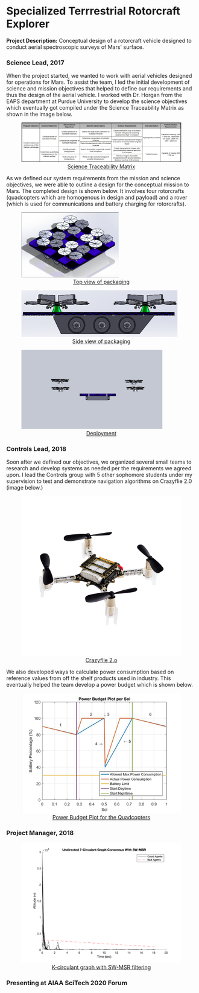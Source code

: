 # Specialized Terrrestrial Rotorcraft Explorer

**Project Description:** Conceptual design of a rotorcraft vehicle designed to conduct aerial spectroscopic surveys of Mars' surface.

### Science Lead, 2017
When the project started, we wanted to work with aerial vehicles designed for operations for Mars. To assist the team, I led the initial development of science and mission objectives that helped to define our requirements and thus the design of the aerial vehicle. I worked with Dr. Horgan from the EAPS department at Purdue University to develop the science objectives which eventually got compiled under the Science Traceability Matrix as shown in the image below.

<p><a href="images/STM.png">
  <figure>
    <img src="images/STM.png"/>
    <figcaption><center>Science Traceability Matrix</center></figcaption>
  </figure>
</a></p>

As we defined our system requirements from the mission and science objectives, we were able to outline a design for the conceptual mission to Mars. The completed design is shown below. It involves four rotorcrafts (quadcopters which are homogenous in design and payload) and a rover (which is used for communications and battery charging for rotorcrafts).

<p><a href="images/mission1.png">
  <figure>
    <img src="images/mission1.png"/>
    <figcaption><center>Top view of packaging</center></figcaption>
  </figure>
</a></p>
<p><a href="images/mission2.png">
  <figure>
    <img src="images/mission2.png"/>
    <figcaption><center>Side view of packaging</center></figcaption>
  </figure>
</a></p>
<p><a href="images/mission3.png">
  <figure>
    <img src="images/mission3.png"/>
    <figcaption><center>Deployment</center></figcaption>
  </figure>
</a></p>

### Controls Lead, 2018

Soon after we defined our objectives, we organized several small teams to research and develop systems as needed per the requirements we agreed upon. I lead the Controls group with 5 other sophomore students under my supervision to test and demonstrate navigation algorithms on Crazyflie 2.0 (image below.)

<p><a href="https://www.bitcraze.io/products/old-products/crazyflie-2-0/">
  <figure>
    <img src="images/crazyflie_representation.png"/>
    <figcaption><center>Crazyflie 2.o</center></figcaption>
  </figure>
</a></p>

We also developed ways to calculate power consumption based on reference values from off the shelf products used in industry. This eventually helped the team develop a power budget which is shown below.

<p><a href="images/Power_Budget_Plot.PNG">
  <figure>
    <img src="images/Power_Budget_Plot.PNG"/>
    <figcaption><center>Power Budget Plot for the Quadcopters</center></figcaption>
  </figure>
</a></p>

### Project Manager, 2018

<p><a href="images/sw_wmsr.png">
  <figure>
    <img src="images/sw_wmsr.png"/>
    <figcaption><center>K-circulant graph with SW-MSR filtering</center></figcaption>
  </figure>
</a></p>

### Presenting at AIAA SciTech 2020 Forum
